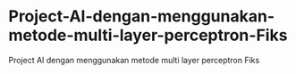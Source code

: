 # Project-AI-dengan-menggunakan-metode-multi-layer-perceptron-Fiks
Project AI dengan menggunakan metode multi layer perceptron Fiks
